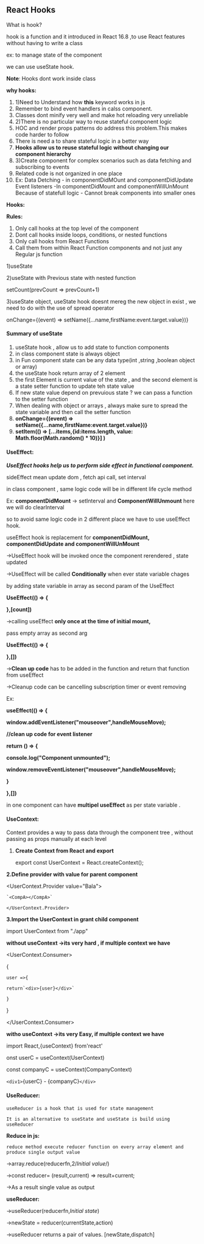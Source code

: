 ## React Hooks

What is hook?

   hook is a function and it introduced in React 16.8 ,to use React features without having to write a class

ex: to manage state of the component

we can use useState hook.

**Note**: Hooks dont work inside class

**why hooks:**

1. 1)Need to Understand how **this** keyword works in js
2. Remember to bind event handlers in calss component.
3. Classes dont minify very well and make hot reloading very unreliable
4. 2)There is no particular way to reuse stateful component logic
5. HOC and render props patterns do address this problem.This makes code harder to follow
6. There is need a to share stateful logic in a better way
7. **Hooks allow us to reuse stateful logic without changing our component hierarchy**
8. 3)Create component for complex scenarios such as data fetching and subscribing to events
9. Related code is not organized in one place
10. Ex:
    Data Detching - in componentDidMOunt and componentDidUpdate
    Event listeners -In componentDidMount and componentWillUnMount
    Because of statefull logic - Cannot break components into smaller ones

**Hooks:**

**Rules:**

1. Only call hooks at the top level of the component
2. Dont call hooks inside loops, conditions, or nested functions
3. Only call hooks from React Functions
4. Call them from within React Function components and not just any Regular js function

1)useState

2)useState with Previous state with nested function

setCount(prevCount => prevCount+1)

3)useState object, useState hook doesnt mereg the new object in exist , we need to do with the use of spread operator

onChange={(event) => setName({...name,firstName:event.target.value})}

#### **Summary of useState**

1. useState hook , allow us to add state to function components
2. in class component state is always object
3. in Fun component state can be any data type(int ,string ,boolean object or array)
4. the useState hook return array of 2 element
5. the first Element is current value of the state , and the second element is a state setter function to update teh state value
6. If new state value depend on prevuious state ? we can pass a function to the setter function
7. When dealing with object or arrays , always make sure to spread the state variable and then call the setter function
8. **onChange={(event) => setName({...name,firstName:event.target.value})}**
9. **setItem(() => [...items,{id:items.length, value: Math.floor(Math.random() * 10)}] )**

#### **UseEffect**:

***UseEffect hooks help us to perform side effect in functional component.***

sideEffect mean update dom , fetch api call, set interval

in class component , same logic code will be in different life cycle method

Ex: **componentDidMount** -> setInterval and **ComponentWillUnmount** here we will do clearInterval

so to avoid  same logic code in 2 different place we have to use useEffect hook.

useEffect hook is replacement for **componentDidMount, componentDidUpdate and componentWillUnMount**

->UseEffect hook will be invoked once the component rerendered , state updated 

->UseEffect will be called **Conditionally** when ever state variable chages

by adding state variable in array as second param of the UseEffect

**UseEffect(() => {**

**},[count])**

->calling useEffect **only once at the time of initial mount,**

pass empty array as second arg

**UseEffect(() => {**

**},[])**

->**Clean up code** has to be added in the  function and return that function from useEffect

->Cleanup code can be cancelling subscription timer or event removing

Ex:

**useEffect(() => {**

 **window.addEventListener("mouseover",handleMouseMove);**

 **//clean up code for event listener**

 **return () => {**

 **console.log("Component unmounted");**

 **window.removeEventListener("mouseover",handleMouseMove);**

 **}**

 **},[])**

in one component can have **multipel useEffect** as per state variable .

#### UseContext:

Context provides a way to pass data through the component tree , without passing as props manually at each level

1. **Create Context from React and export** 

    export const UserContext = React.createContext();

 **2.Define provider with value for parent component** 

 <UserContext.Provider value="Bala">

    `<CompA></CompA>`

    </UserContext.Provider>

**3.Import the UserContext in grant child component** 

import UserContext from "./app"

**without useContext ->its very hard , if multiple context we have** 

<UserContext.Consumer>

{ 

    user =>{

    return`<div>{user}</div>`

    }

}

</UserContext.Consumer>

**witho useContext ->its very Easy, if multiple context we have**

import React,{useContext} from'react'

onst userC = useContext(UserContext)

const companyC = useContext(CompanyContext)

`<div1>`{userC} - {companyC}`</div>`

#### UseReducer:

    useReducer is a hook that is used for state management

    It is an alternative to useState and useState is build using useReducer

**Reduce in js:**

    reduce method execute reducer function on every array element and produce single output value

->array.reduce(reducerfn,2/*Initial value*/)

->const reducer= (result,current) => result+current;

->As a result single value as output

**useReducer:**

->useReducer(reducerfn,*Initial state*)

->newState = reducer(currentState,action)

->useReducer returns a pair of values. [newState,dispatch]
